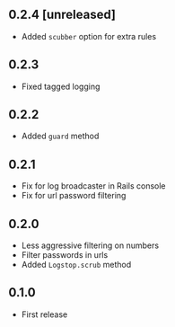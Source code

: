 ## 0.2.4 [unreleased]

- Added `scubber` option for extra rules

## 0.2.3

- Fixed tagged logging

## 0.2.2

- Added `guard` method

## 0.2.1

- Fix for log broadcaster in Rails console
- Fix for url password filtering

## 0.2.0

- Less aggressive filtering on numbers
- Filter passwords in urls
- Added `Logstop.scrub` method

## 0.1.0

- First release
